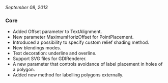 *September 08, 2013*

### Core ###

- Added Offset parameter to TextAlignment.
- New parameter MaximumHorizOffset for PointPlacement.
- Introduced a possibility to specify custom relief shading method.
- New blendings modes.
- Text decoration: underline and overline.
- Support SVG files for GDIRenderer.
- A new parameter that controls avoidance of label placement in holes of a polygon.
- Added new method for labelling polygons externally.
